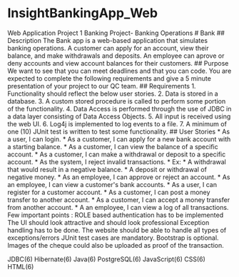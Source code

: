 # InsightBankingApp_Web
Web Application
Project 1
Banking Project-
Banking Operations # Bank ## Description The Bank app is a web-based application that simulates banking operations. A customer can apply for an account, view their balance, and make withdrawals and deposits. An employee can aprove or deny accounts and view account balances for their customers. ## Purpose We want to see that you can meet deadlines and that you can code. You are expected to complete the following requirements and give a 5 minute presentation of your project to our QC team. ## Requirements 1. Functionality should reflect the below user stories. 2. Data is stored in a database. 3. A custom stored procedure is called to perform some portion of the functionality. 4. Data Access is performed through the use of JDBC in a data layer consisting of Data Access Objects. 5. All input is received using the web UI. 6. Log4j is implemented to log events to a file. 7. A minimum of one (10) JUnit test is written to test some functionality. ## User Stories * As a user, I can login. * As a customer, I can apply for a new bank account with a starting balance. * As a customer, I can view the balance of a specific account. * As a customer, I can make a withdrawal or deposit to a specific account. * As the system, I reject invalid transactions. * Ex: * A withdrawal that would result in a negative balance. * A deposit or withdrawal of negative money. * As an employee, I can approve or reject an account. * As an employee, I can view a customer's bank accounts. * As a user, I can register for a customer account. * As a customer, I can post a money transfer to another account. * As a customer, I can accept a money transfer from another account. * A an employee, I can view a log of all transactions. Few important points : ROLE based authentication has to be implemented The UI should look attractive and should look professional Exception handling has to be done. The website should be able to handle all types of exceptions/errors JUnit test cases are mandatory. Bootstrap is optional. Images of the cheque could also be uploaded as proof of the transaction.

JDBC(6) Hibernate(6) Java(6) PostgreSQL(6) JavaScript(6) CSS(6) HTML(6)
